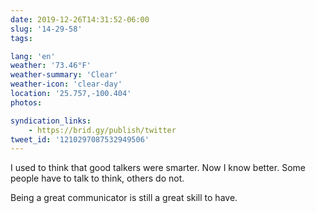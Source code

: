 ```yaml
---
date: 2019-12-26T14:31:52-06:00
slug: '14-29-58'
tags:

lang: 'en'
weather: '73.46°F'
weather-summary: 'Clear'
weather-icon: 'clear-day'
location: '25.757,-100.404'
photos:

syndication_links:
    - https://brid.gy/publish/twitter
tweet_id: '1210297087532949506'
---
```

I used to think that good talkers were smarter. Now I know better. 
Some people have to talk to think, others do not. 

Being a great communicator is still a great skill to have.